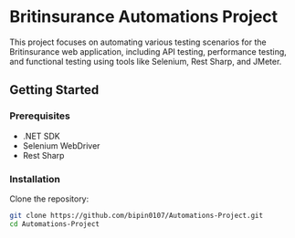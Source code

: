 # Britinsurance Automations Project

This project focuses on automating various testing scenarios for the Britinsurance web application, including API testing, performance testing, and functional testing using tools like Selenium, Rest Sharp, and JMeter.

## Getting Started

### Prerequisites
- .NET SDK
- Selenium WebDriver
- Rest Sharp


### Installation
Clone the repository:
```bash
git clone https://github.com/bipin0107/Automations-Project.git
cd Automations-Project
